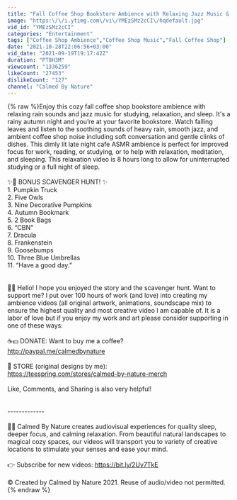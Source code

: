 ```yaml
---
title: "Fall Coffee Shop Bookstore Ambience with Relaxing Jazz Music & Rain Sounds"
image: "https:\/\/i.ytimg.com\/vi\/YMEzSMz2cCI\/hqdefault.jpg"
vid_id: "YMEzSMz2cCI"
categories: "Entertainment"
tags: ["Coffee Shop Ambience","Coffee Shop Music","Fall Coffee Shop"]
date: "2021-10-28T22:06:56+03:00"
vid_date: "2021-09-19T19:17:42Z"
duration: "PT8H3M"
viewcount: "1336259"
likeCount: "27453"
dislikeCount: "127"
channel: "Calmed By Nature"
---
```

{% raw %}Enjoy this cozy fall coffee shop bookstore ambience with relaxing rain sounds and jazz music for studying, relaxation, and sleep. It's a rainy autumn night and you’re at your favorite bookstore. Watch falling leaves and listen to the soothing sounds of heavy rain, smooth jazz, and ambient coffee shop noise including soft conversation and gentle clinks of dishes. This dimly lit late night cafe ASMR ambience is perfect for improved focus for work, reading, or studying, or to help with relaxation, meditation, and sleeping. This relaxation video is 8 hours long to allow for uninterrupted studying or a full night of sleep.<br /><br />✨🔎 BONUS SCAVENGER HUNT! ✨ <br />1. Pumpkin Truck<br />2. Five Owls<br />3. Nine Decorative Pumpkins<br />4. Autumn Bookmark<br />5. 2 Book Bags<br />6. “CBN”<br />7. Dracula<br />8. Frankenstein<br />9. Goosebumps<br />10. Three Blue Umbrellas<br />11. “Have a good day.”<br /><br /><br />🦉👋  Hello! I hope you enjoyed the story and the scavenger hunt. Want to support me? I put over 100 hours of work (and love) into creating my ambience videos (all original artwork, animations, soundscape mix) to ensure the highest quality and most creative video I am capable of. It is a labor of love but if you enjoy my work and art please consider supporting in one of these ways:<br /><br />☕💵  DONATE: Want to buy me a coffee? <br /><a rel="nofollow" target="blank" href="http://paypal.me/calmedbynature">http://paypal.me/calmedbynature</a><br /><br />👕 STORE (original designs by me):<br /><a rel="nofollow" target="blank" href="https://teespring.com/stores/calmed-by-nature-merch">https://teespring.com/stores/calmed-by-nature-merch</a><br /><br />Like, Comments, and Sharing is also very helpful!<br /> <br /> <br />-------------<br /><br />🦉🌿 Calmed By Nature creates audiovisual experiences for quality sleep, deeper focus, and calming relaxation. From beautiful natural landscapes to magical cozy spaces, our videos will transport you to variety of creative locations to stimulate your senses and ease your mind.<br /><br />👉 Subscribe for new videos: <a rel="nofollow" target="blank" href="https://bit.ly/2Uv7TkE">https://bit.ly/2Uv7TkE</a><br /><br />©️ Created by Calmed by Nature 2021.  Reuse of audio/video not permitted.{% endraw %}
